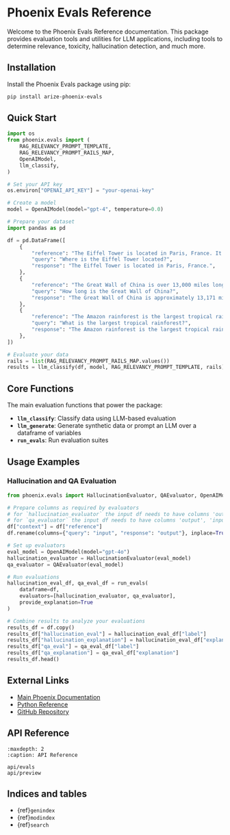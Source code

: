 # Phoenix Evals Reference

Welcome to the Phoenix Evals Reference documentation. This package provides evaluation tools and utilities for LLM applications, including tools to determine relevance, toxicity, hallucination detection, and much more.

## Installation

Install the Phoenix Evals package using pip:

```bash
pip install arize-phoenix-evals
```

## Quick Start

```python
import os
from phoenix.evals import (
    RAG_RELEVANCY_PROMPT_TEMPLATE,
    RAG_RELEVANCY_PROMPT_RAILS_MAP,
    OpenAIModel,
    llm_classify,
)

# Set your API key
os.environ["OPENAI_API_KEY"] = "your-openai-key"

# Create a model
model = OpenAIModel(model="gpt-4", temperature=0.0)

# Prepare your dataset
import pandas as pd

df = pd.DataFrame([
    {
        "reference": "The Eiffel Tower is located in Paris, France. It was constructed in 1889 as the entrance arch to the 1889 World's Fair.",
        "query": "Where is the Eiffel Tower located?",
        "response": "The Eiffel Tower is located in Paris, France.",
    },
    {
        "reference": "The Great Wall of China is over 13,000 miles long. It was built over many centuries by various Chinese dynasties to protect against nomadic invasions.",
        "query": "How long is the Great Wall of China?",
        "response": "The Great Wall of China is approximately 13,171 miles (21,196 kilometers) long.",
    },
    {
        "reference": "The Amazon rainforest is the largest tropical rainforest in the world. It covers much of northwestern Brazil and extends into Colombia, Peru and other South American countries.",
        "query": "What is the largest tropical rainforest?",
        "response": "The Amazon rainforest is the largest tropical rainforest in the world. It is home to the largest number of plant and animal species in the world.",
    },
])

# Evaluate your data
rails = list(RAG_RELEVANCY_PROMPT_RAILS_MAP.values())
results = llm_classify(df, model, RAG_RELEVANCY_PROMPT_TEMPLATE, rails)
```

## Core Functions
The main evaluation functions that power the package:
- **`llm_classify`**: Classify data using LLM-based evaluation
- **`llm_generate`**: Generate synthetic data or prompt an LLM over a dataframe of variables
- **`run_evals`**: Run evaluation suites

## Usage Examples

### Hallucination and QA Evaluation
```python
from phoenix.evals import HallucinationEvaluator, QAEvaluator, OpenAIModel, run_evals

# Prepare columns as required by evaluators
# for `hallucination_evaluator` the input df needs to have columns 'output', 'input', 'context'
# for `qa_evaluator` the input df needs to have columns 'output', 'input', 'reference'
df["context"] = df["reference"]
df.rename(columns={"query": "input", "response": "output"}, inplace=True)

# Set up evaluators
eval_model = OpenAIModel(model="gpt-4o")
hallucination_evaluator = HallucinationEvaluator(eval_model)
qa_evaluator = QAEvaluator(eval_model)

# Run evaluations
hallucination_eval_df, qa_eval_df = run_evals(
    dataframe=df,
    evaluators=[hallucination_evaluator, qa_evaluator],
    provide_explanation=True
)

# Combine results to analyze your evaluations 
results_df = df.copy()
results_df["hallucination_eval"] = hallucination_eval_df["label"]
results_df["hallucination_explanation"] = hallucination_eval_df["explanation"]
results_df["qa_eval"] = qa_eval_df["label"]
results_df["qa_explanation"] = qa_eval_df["explanation"]
results_df.head()
```

## External Links

- [Main Phoenix Documentation](https://arize.com/docs/phoenix)
- [Python Reference](https://arize-phoenix.readthedocs.io/)
- [GitHub Repository](https://github.com/Arize-ai/phoenix)

## API Reference

```{toctree}
:maxdepth: 2
:caption: API Reference

api/evals
api/preview
```

## Indices and tables

- {ref}`genindex`
- {ref}`modindex`
- {ref}`search` 